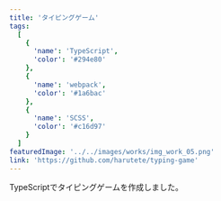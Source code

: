 ```yaml
---
title: 'タイピングゲーム'
tags:
  [
    {
      'name': 'TypeScript',
      'color': '#294e80'
    },
    {
      'name': 'webpack',
      'color': '#1a6bac'
    },
    {
      'name': 'SCSS',
      'color': '#c16d97'
    }
  ]
featuredImage: '../../images/works/img_work_05.png'
link: 'https://github.com/harutete/typing-game'
---
```


TypeScriptでタイピングゲームを作成しました。
